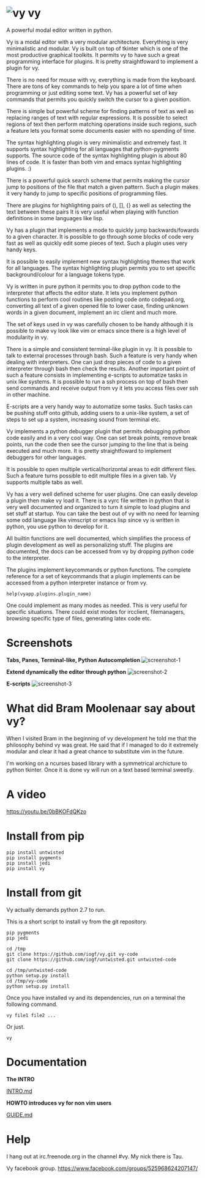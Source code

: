 ![vy](vy.gif) vy
================

A powerful modal editor written in python.

Vy is a modal editor with a very modular architecture. Everything is very minimalistic and modular. 
Vy is built on top of tkinter which is one of the most productive graphical toolkits. It permits vy
to have such a great programming interface for plugins. It is pretty straightfoward to implement a plugin for vy.

There is no need for mouse with vy, everything is made from the keyboard. There are tons of key commands to help 
you spare a lot of time when programming or just editing some text. Vy has a powerful set of key commands that
permits you quickly switch the cursor to a given position. 

There is simple but powerful scheme for finding patterns of text as well as replacing ranges of text with regular 
expressions. It is possible to select regions of text then perform matching operations inside such regions, 
such a feature lets you format some documents easier with no spending of time.

The syntax highlighting plugin is very minimalistic and extremely fast. It supports syntax highlighting 
for all languages that python-pygments supports. The source code of the syntax highlighting plugin is about 
80 lines of code. It is faster than both vim and emacs syntax highlighting plugins. :)

There is a powerful quick search scheme that permits making the cursor jump to positions of the file that match
a given pattern. Such a plugin makes it very handy to jump to specific positions of programming files.

There are plugins for highlighting pairs of (), [], {} as well as selecting the text between these pairs 
It is very useful when playing with function definitions in some languages like lisp.

Vy has a plugin that implements a mode to quickly jump backwards/fowards to a given character. It is possible
to go through some blocks of code very fast as well as quickly edit some pieces of text. Such a plugin
uses very handy keys.

It is possible to easily implement new syntax highlighting themes that work for all languages.
The syntax highlighting plugin permits you to set specific background/colour for a language tokens type.

Vy is written in pure python it permits you to drop python code to the interpreter that affects the editor state.
It lets you implement python functions to perform cool routines like posting code onto codepad.org, converting all text 
of a given opened file to lower case, finding unknown words in a given document, implement an irc client and much more.

The set of keys used in vy was carefully chosen to be handy although it is possible to make vy look like vim or emacs since
there is a high level of modularity in vy.

There is a simple and consistent terminal-like plugin in vy. It is possible to talk to external processes through bash.
Such a feature is very handy when dealing with interpreters. One can just drop pieces of code to a given interpreter 
through bash then check the results. Another important point of such a feature consists in implementing e-scripts 
to automatize tasks in unix like systems. It is possible to run a ssh process on top of bash then send commands and receive 
output from vy it lets you access files over ssh in other machine.

E-scripts are a very handy way to automatize some tasks. Such tasks can be pushing stuff onto github, adding users 
to a unix-like system, a set of steps to set up a system, increasing sound from terminal etc. 

Vy implements a python debugger plugin that permits debugging python code easily and in a very cool way. 
One can set break points, remove break points, run the code then see the cursor jumping to the line 
that is being executed and much more. It is pretty straightfoward to implement debuggers for other languages.

It is possible to open multiple vertical/horizontal areas to edit different files. Such a feature turns possible
to edit multiple files in a given tab. Vy supports multiple tabs as well.

Vy has a very well defined scheme for user plugins. One can easily develop a plugin then make vy load it.
There is a vyrc file written in python that is very well documented and organized to turn it simple to load
plugins and set stuff at startup. You can take the best out of vy with no need for learning some odd language
like vimscript or emacs lisp since vy is written in python, you use python to develop for it.

All builtin functions are well documented, which simplifies the process of plugin development as well as personalizing stuff.
The plugins are documented, the docs can be accessed from vy by dropping python code to the interpreter.

The plugins implement keycommands or python functions. The complete reference for a set of keycommands that a plugin implements 
can be accessed from a python interpreter instance or from vy.
    
    help(vyapp.plugins.plugin_name)

One could implement as many modes as needed. This is very useful for specific situations. There could exist modes 
for ircclient, filemanagers, browsing specific type of files, generating latex code etc.

Screenshots
===========

**Tabs, Panes, Terminal-like, Python Autocompletion**
![screenshot-1](screenshot-1.jpg)

**Extend dynamically the editor through python**
![screenshot-2](screenshot-2.jpg)

**E-scripts**
![screenshot-3](screenshot-3.jpg)

What did Bram Moolenaar say about vy?
=====================================

When I visited Bram in the beginning of vy development he told me that the philosophy behind
vy was great. He said that if I managed to do it extremely modular and clear it had a great chance
to substitute vim in the future.

I'm working on a ncurses based library with a symmetrical archicture to python tkinter. Once it is done
vy will run on a text based terminal sweetly.

A video
=======

https://youtu.be/0bBKOFdQKzo

Install from pip
================
    
    pip install untwisted
    pip install pygments
    pip install jedi
    pip install vy


Install from git
================

Vy actually demands python 2.7 to run.

This is a short script to install vy from the git repository.

    pip pygments
    pip jedi

    cd /tmp
    git clone https://github.com/iogf/vy.git vy-code
    git clone https://github.com/iogf/untwisted.git untwisted-code

    cd /tmp/untwisted-code
    python setup.py install
    cd /tmp/vy-code
    python setup.py install

Once you have installed vy and its dependencies,
run on a terminal the following command.

    vy file1 file2 ...

Or just.

    vy


Documentation
=============

**The INTRO**

[INTRO.md](INTRO.md)

**HOWTO introduces vy for non vim users**

[GUIDE.md](GUIDE.md)


Help
====

I hang out at irc.freenode.org in the channel #vy.
My nick there is Tau.

Vy facebook group.
https://www.facebook.com/groups/525968624207147/













